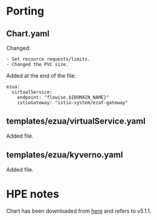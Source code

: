 # Porting

## Chart.yaml

Changed:

```
- Set recource requests/limits.
- Changed the PVC size.
```

Added at the end of the file:

```
ezua:
  virtualService:
    endpoint: "flowise.${DOMAIN_NAME}"
    istioGateway: "istio-system/ezaf-gateway"
```

## templates/ezua/virtualService.yaml

Added file.

## templates/ezua/kyverno.yaml

Added file.

# HPE notes

Chart has been downloaded from [here](https://artifacthub.io/packages/helm/cowboysysop/flowise) 
and refers to v5.1.1.

